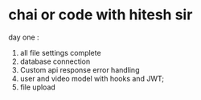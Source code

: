 # chai or code  with hitesh sir 


day one : 
1.  all file settings complete 
2. database connection 
3. Custom api response error handling 
4. user and  video model with hooks and JWT;     
5. file upload 